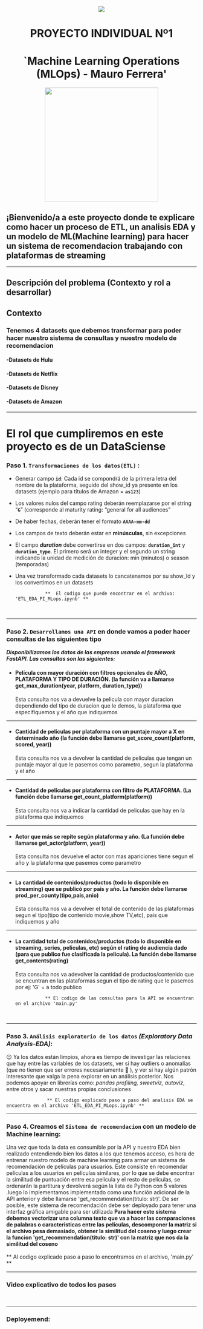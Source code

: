 <p align=center><img src=https://d31uz8lwfmyn8g.cloudfront.net/Assets/logo-henry-white-lg.png><p>

# <h1 align=center> **PROYECTO INDIVIDUAL Nº1** </h1>

# <h1 align=center>**`Machine Learning Operations (MLOps) - Mauro Ferrera'**</h1>

<p align="center">
<img src="https://encrypted-tbn0.gstatic.com/images?q=tbn:ANd9GcT0wFUH9DQH-qy5ogk-PquJMxqh8TzyuyEwsDD0j_R7l-AWDTth99DUu1-VBu8QWEhjPA&usqp=CAU"  height=300>
</p>

## ¡Bienvenido/a a este proyecto donde te explicare como hacer un proceso de ETL, un analisis EDA y un modelo de ML(Machine learning) para hacer un sistema de recomendacion trabajando con plataformas de streaming  
 

<hr>  

## **Descripción del problema (Contexto y rol a desarrollar)**

## Contexto
### Tenemos 4 datasets que debemos transformar para poder hacer nuestro sistema de consultas y nuestro modelo de recomendacion
#### -Datasets de Hulu
#### -Datasets de Netflix
#### -Datasets de Disney
#### -Datasets de Amazon 

<hr>  

# El rol que cumpliremos en este proyecto es de un DataSciense 

### Paso 1. **`Transformaciones de los datos(ETL)`** : 


+ Generar campo **`id`**: Cada id se compondrá de la primera letra del nombre de la plataforma, seguido del show_id ya presente en los datasets (ejemplo para títulos de Amazon = **`as123`**)

+ Los valores nulos del campo rating deberán reemplazarse por el string “**`G`**” (corresponde al maturity rating: “general for all audiences”

+ De haber fechas, deberán tener el formato **`AAAA-mm-dd`**

+ Los campos de texto deberán estar en **minúsculas**, sin excepciones

+ El campo ***duration*** debe convertirse en dos campos: **`duration_int`** y **`duration_type`**. El primero será un integer y el segundo un string indicando la unidad de medición de duración: min (minutos) o season (temporadas)

+ Una vez transformado cada datasets lo cancatenamos por su show_Id y los convertimos en un datasets
 
                 **  El codigo que puede encontrar en el archivo: 'ETL_EDA_PI_MLops.ipynb' **
<br/>

<hr>

### Paso 2. **`Desarrollamos una API`** en donde vamos a poder hacer consultas de las siguientes tipo
 ***Disponibilizamos los datos de las empresas usando el framework*** ***FastAPI***.
   ***Las consultas son las siguientes:***


+ #### **Película con mayor duración con filtros opcionales de AÑO, PLATAFORMA Y TIPO DE DURACIÓN. (la función va a llamarse get_max_duration(year, platform, duration_type))** 
    Esta consulta nos va a devuelve la pelicula con mayor duracion dependiendo del tipo de duracion que le demos, la plataforma que especifiquemos y el año que indiquemos
<hr>  

+ #### **Cantidad de películas por plataforma con un puntaje mayor a X en determinado año (la función debe llamarse get_score_count(platform, scored, year))**
    Esta consulta nos va a devolver la cantidad de peliculas que tengan un puntaje mayor al que le pasemos como parametro, segun la plataforma y el año
<hr> 

+ #### Cantidad de películas por plataforma con filtro de PLATAFORMA. (La función debe llamarse get_count_platform(platform))
    Esta consulta nos va a indicar la cantidad de peliculas que hay en la plataforma que indiquemos
<hr> 

+ #### Actor que más se repite según plataforma y año. (La función debe llamarse get_actor(platform, year))
    Esta consulta nos devuelve el actor con mas apariciones tiene segun el año y la plataforma que pasemos como parametro
<hr> 

+ #### La cantidad de contenidos/productos (todo lo disponible en streaming) que se publicó por país y año. La función debe llamarse prod_per_county(tipo,pais,anio)
     Esta consulta nos va a devolver el total de contenido de las plataformas segun el tipo(tipo de contenido movie,show TV,etc), pais que indiquemos y año 
<hr> 

+ #### La cantidad total de contenidos/productos (todo lo disponible en streaming, series, peliculas, etc) según el rating de audiencia dado (para que publico fue clasificada la pelicula). La función debe llamarse get_contents(rating)
    Esta consulta nos va adevolver la cantidad de productos/contenido que se encuntran en las plataformas segun el tipo de rating que le pasemos por ej: 'G' = a todo publico

                 ** El codigo de las consultas para la API se encuentran en el archivo 'main.py'

<br/>

<hr>




### Paso 3. **`Análisis exploratorio de los datos`** _(Exploratory Data Analysis-EDA)_:



😉 Ya los datos están limpios, ahora es tiempo de investigar las relaciones que hay entre las variables de los datasets, ver si hay outliers o anomalías (que no tienen que ser errores necesariamente :eyes: ), y ver si hay algún patrón interesante que valga la pena explorar en un análisis posterior.  Nos podemos apoyar en librerías como: _pandas profiling, sweetviz, autoviz_, entre otros y sacar nuestras propias conclusiones 
                  
                   ** El codigo explicado paso a paso del analisis EDA se encuentra en el archivo 'ETL_EDA_PI_MLops.ipynb' **

<hr>

### Paso  4. Creamos el **`Sistema de recomendacion`** con un modelo de Machine learning: 

Una vez que toda la data es consumible por la API y nuestro EDA bien realizado entendiendo bien los datos a los que tenemos acceso, es hora de entrenar nuestro modelo de machine learning para armar un sistema de recomendación de películas para usuarios. Éste consiste en recomendar películas a los usuarios en películas similares, por lo que se debe encontrar la similitud de puntuación entre esa película y el resto de películas, se ordenarán la partitura y devolverá según la lista de Python con 5 valores .luego lo implementamos implementado como una función adicional de la API anterior y debe llamarse 'get_recommendation(titulo: str)'. De ser posible, este sistema de recomendación debe ser deployado para tener una interfaz gráfica amigable para ser utilizada
**Para hacer este sistema debemos vectorizar una columna texto que va a hacer las comparaciones de palabras o caracteristicas entre las peliculas, descomponer la matriz si el archivo pesa demasiado, obtener la similitud del coseno y luego crear la funcion 'get_recommendation(titulo: str)' con la matriz que nos da la similitud del coseno**  
<br/>
                    ** Al codigo explicado paso a paso lo encontramos en el archivo, 'main.py' ** 
<hr>

### **Video explicativo de todos los pasos**



<br/>

<hr>

### **Deployemend:** 
